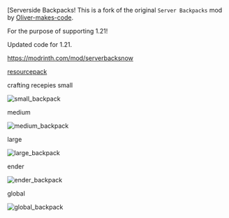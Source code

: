 [Serverside Backpacks!
This is a fork of the original `Server Backpacks` mod by [Oliver-makes-code](https://github.com/Oliver-makes-code/server-backpacks). 

For the purpose of supporting 1.21!

Updated code for 1.21.

https://modrinth.com/mod/serverbacksnow

[resourcepack]([url](https://polymer.pb4.eu/polymer/resource-packs/#making-pack-required:~:text=Identifier(%22minecraft%22%2C%20%22default%22)%3B%0A%7D-,Making%20pack%20required,will%20be%20located%20in%20your%20server%20folder%20as%20polymer%2Dresourcepack.zip.,-Previous))

crafting recepies
small

![small_backpack](https://github.com/user-attachments/assets/a02db5c2-9aea-43ba-b182-7cd2a542cbcc)

medium

![medium_backpack](https://github.com/user-attachments/assets/b3d9a2fe-f200-42cf-a33b-8adcc13c69bd)

large

![large_backpack](https://github.com/user-attachments/assets/2dc78559-304d-4398-b21c-4d027166a704)

ender

![ender_backpack](https://github.com/user-attachments/assets/0ff1371c-5970-4610-b9a5-316fb3149a0e)

global

![global_backpack](https://github.com/user-attachments/assets/c928dea7-22ed-47de-a0de-d55754ea3720)
